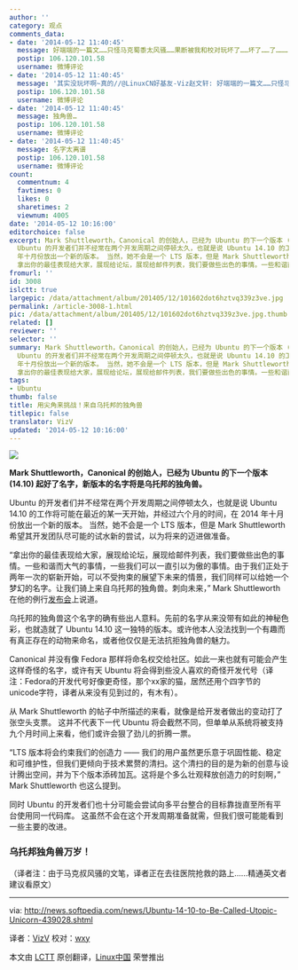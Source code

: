 ```yaml
---
author: ''
category: 观点
comments_data:
- date: '2014-05-12 11:40:45'
  message: 好端端的一篇文……只怪马克蜀黍太风骚……果断被我和校对玩坏了……坏了……了………
  postip: 106.120.101.58
  username: 微博评论
- date: '2014-05-12 11:40:45'
  message: '其实没玩坏啊~真的//@LinuxCN好基友-Viz赵文轩: 好端端的一篇文……只怪马克蜀黍太风骚……果断被我和校对玩坏了……坏了……了………'
  postip: 106.120.101.58
  username: 微博评论
- date: '2014-05-12 11:40:45'
  message: 独角兽…
  postip: 106.120.101.58
  username: 微博评论
- date: '2014-05-12 11:40:45'
  message: 名字太离谱
  postip: 106.120.101.58
  username: 微博评论
count:
  commentnum: 4
  favtimes: 0
  likes: 0
  sharetimes: 2
  viewnum: 4005
date: '2014-05-12 10:16:00'
editorchoice: false
excerpt: Mark Shuttleworth，Canonical 的创始人，已经为 Ubuntu 的下一个版本 (14.10) 起好了名字，新版本的名字将是乌托邦的独角兽。
  Ubuntu 的开发者们并不经常在两个开发周期之间停顿太久，也就是说 Ubuntu 14.10 的工作将可能在最近的某一天开始，并经过六个月的时间，在 2014
  年十月份放出一个新的版本。 当然，她不会是一个 LTS 版本，但是 Mark Shuttleworth 希望其开发团队尽可能的试水新的尝试，以为将来的迈进做准备。
  拿出你的最佳表现给大家，展现给论坛，展现给邮件列表，我们要做些出色的事情。一些和谐而大气的事情，一些我们可以
fromurl: ''
id: 3008
islctt: true
largepic: /data/attachment/album/201405/12/101602dot6hztvq339z3ve.jpg
permalink: /article-3008-1.html
pic: /data/attachment/album/201405/12/101602dot6hztvq339z3ve.jpg.thumb.jpg
related: []
reviewer: ''
selector: ''
summary: Mark Shuttleworth，Canonical 的创始人，已经为 Ubuntu 的下一个版本 (14.10) 起好了名字，新版本的名字将是乌托邦的独角兽。
  Ubuntu 的开发者们并不经常在两个开发周期之间停顿太久，也就是说 Ubuntu 14.10 的工作将可能在最近的某一天开始，并经过六个月的时间，在 2014
  年十月份放出一个新的版本。 当然，她不会是一个 LTS 版本，但是 Mark Shuttleworth 希望其开发团队尽可能的试水新的尝试，以为将来的迈进做准备。
  拿出你的最佳表现给大家，展现给论坛，展现给邮件列表，我们要做些出色的事情。一些和谐而大气的事情，一些我们可以
tags:
- Ubuntu
thumb: false
title: 用尖角来挑战！来自乌托邦的独角兽
titlepic: false
translator: VizV
updated: '2014-05-12 10:16:00'
---
```


![](/data/attachment/album/201405/12/101602dot6hztvq339z3ve.jpg)


**Mark Shuttleworth，Canonical 的创始人，已经为 Ubuntu 的下一个版本 (14.10) 起好了名字，新版本的名字将是乌托邦的独角兽。**


Ubuntu 的开发者们并不经常在两个开发周期之间停顿太久，也就是说 Ubuntu 14.10 的工作将可能在最近的某一天开始，并经过六个月的时间，在 2014 年十月份放出一个新的版本。 当然，她不会是一个 LTS 版本，但是 Mark Shuttleworth 希望其开发团队尽可能的试水新的尝试，以为将来的迈进做准备。


“拿出你的最佳表现给大家，展现给论坛，展现给邮件列表，我们要做些出色的事情。一些和谐而大气的事情，一些我们可以一直引以为傲的事情。由于我们正处于两年一次的崭新开始，可以不受拘束的展望下未来的情景，我们同样可以给她一个梦幻的名字。让我们骑上来自乌托邦的独角兽。刺向未来，” Mark Shuttleworth 在他的例行[发布会](http://www.markshuttleworth.com/archives/1363)上说道。


乌托邦的独角兽这个名字的确有些出人意料。先前的名字从来没带有如此的神秘色彩，也就造就了 Ubuntu 14.10 这一独特的版本。或许他本人没法找到一个有趣而有真正存在的动物来命名，或者他仅仅是无法抗拒独角兽的魅力。


Canonical 并没有像 Fedora 那样将命名权交给社区。如此一来也就有可能会产生这样奇怪的名字，或许有天 Ubuntu 将会得到些没人喜欢的奇怪开发代号（译注：Fedora的开发代号好像更奇怪，那个xx家的猫，居然还用个四字节的unicode字符，译者从来没有见到过的，有木有）。


从 Mark Shuttleworth 的帖子中所描述的来看，就像是给开发者做出的变动打了张空头支票。 这并不代表下一代 Ubuntu 将会截然不同，但单单从系统将被支持九个月时间上来看，他们或许会狠了劲儿的折腾一票。


“LTS 版本将会约束我们的创造力 —— 我们的用户虽然更乐意于巩固性能、稳定和可维护性，但我们更倾向于技术累赘的清扫。这个清扫的目的是为新的创意与设计腾出空间，并为下个版本添砖加瓦。这将是个多么壮观释放创造力的时刻啊，” Mark Shuttleworth 也这么提到。


同时 Ubuntu 的开发者们也十分可能会尝试向多平台整合的目标靠拢直至所有平台使用同一代码库。 这虽然不会在这个开发周期准备就需，但我们很可能能看到一些主要的改进。


### 乌托邦独角兽万岁！


（译者注：由于马克叔风骚的文笔，译者正在去往医院抢救的路上……精通英文者建议看原文）




---


via: <http://news.softpedia.com/news/Ubuntu-14-10-to-Be-Called-Utopic-Unicorn-439028.shtml>


译者：[VizV](https://github.com/VizV) 校对：[wxy](https://github.com/wxy)


本文由 [LCTT](https://github.com/LCTT/TranslateProject) 原创翻译，[Linux中国](http://linux.cn/) 荣誉推出